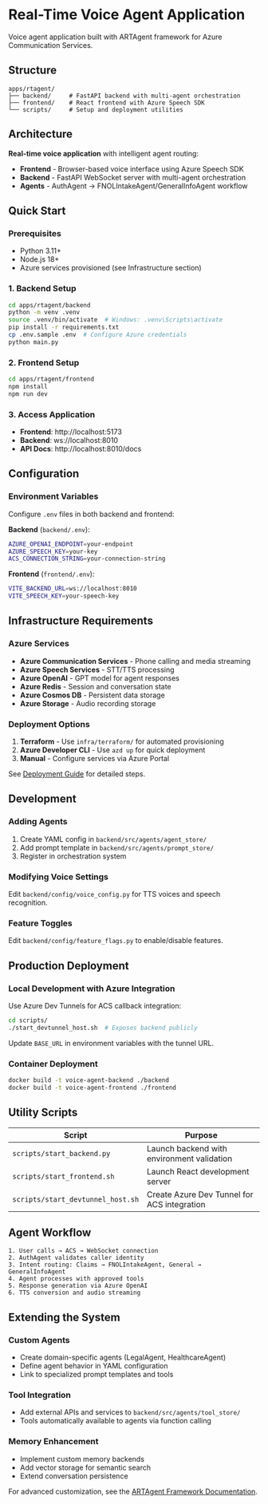 # Real-Time Voice Agent Application

Voice agent application built with ARTAgent framework for Azure Communication Services.

## Structure

```
apps/rtagent/
├── backend/     # FastAPI backend with multi-agent orchestration
├── frontend/    # React frontend with Azure Speech SDK
└── scripts/     # Setup and deployment utilities
```

## Architecture

**Real-time voice application** with intelligent agent routing:
- **Frontend** - Browser-based voice interface using Azure Speech SDK
- **Backend** - FastAPI WebSocket server with multi-agent orchestration
- **Agents** - AuthAgent → FNOLIntakeAgent/GeneralInfoAgent workflow

## Quick Start

### Prerequisites
- Python 3.11+
- Node.js 18+
- Azure services provisioned (see Infrastructure section)

### 1. Backend Setup
```bash
cd apps/rtagent/backend
python -m venv .venv
source .venv/bin/activate  # Windows: .venv\Scripts\activate
pip install -r requirements.txt
cp .env.sample .env  # Configure Azure credentials
python main.py
```

### 2. Frontend Setup
```bash
cd apps/rtagent/frontend
npm install
npm run dev
```

### 3. Access Application
- **Frontend**: http://localhost:5173
- **Backend**: ws://localhost:8010
- **API Docs**: http://localhost:8010/docs

## Configuration

### Environment Variables
Configure `.env` files in both backend and frontend:

**Backend** (`backend/.env`):
```bash
AZURE_OPENAI_ENDPOINT=your-endpoint
AZURE_SPEECH_KEY=your-key
ACS_CONNECTION_STRING=your-connection-string
```

**Frontend** (`frontend/.env`):
```bash
VITE_BACKEND_URL=ws://localhost:8010
VITE_SPEECH_KEY=your-speech-key
```

## Infrastructure Requirements

### Azure Services
- **Azure Communication Services** - Phone calling and media streaming
- **Azure Speech Services** - STT/TTS processing
- **Azure OpenAI** - GPT model for agent responses
- **Azure Redis** - Session and conversation state
- **Azure Cosmos DB** - Persistent data storage
- **Azure Storage** - Audio recording storage

### Deployment Options
1. **Terraform** - Use `infra/terraform/` for automated provisioning
2. **Azure Developer CLI** - Use `azd up` for quick deployment
3. **Manual** - Configure services via Azure Portal

See [Deployment Guide](../../docs/DeploymentGuide.md) for detailed steps.

## Development

### Adding Agents
1. Create YAML config in `backend/src/agents/agent_store/`
2. Add prompt template in `backend/src/agents/prompt_store/`
3. Register in orchestration system

### Modifying Voice Settings
Edit `backend/config/voice_config.py` for TTS voices and speech recognition.

### Feature Toggles
Edit `backend/config/feature_flags.py` to enable/disable features.

## Production Deployment

### Local Development with Azure Integration
Use Azure Dev Tunnels for ACS callback integration:

```bash
cd scripts/
./start_devtunnel_host.sh  # Exposes backend publicly
```

Update `BASE_URL` in environment variables with the tunnel URL.

### Container Deployment
```bash
docker build -t voice-agent-backend ./backend
docker build -t voice-agent-frontend ./frontend
```

## Utility Scripts

| Script | Purpose |
|--------|---------|
| `scripts/start_backend.py` | Launch backend with environment validation |
| `scripts/start_frontend.sh` | Launch React development server |
| `scripts/start_devtunnel_host.sh` | Create Azure Dev Tunnel for ACS integration |

## Agent Workflow

```
1. User calls → ACS → WebSocket connection
2. AuthAgent validates caller identity
3. Intent routing: Claims → FNOLIntakeAgent, General → GeneralInfoAgent
4. Agent processes with approved tools
5. Response generation via Azure OpenAI
6. TTS conversion and audio streaming
```

## Extending the System

### Custom Agents
- Create domain-specific agents (LegalAgent, HealthcareAgent)
- Define agent behavior in YAML configuration
- Link to specialized prompt templates and tools

### Tool Integration
- Add external APIs and services to `backend/src/agents/tool_store/`
- Tools automatically available to agents via function calling

### Memory Enhancement
- Implement custom memory backends
- Add vector storage for semantic search
- Extend conversation persistence

For advanced customization, see the [ARTAgent Framework Documentation](../README.md).

